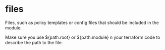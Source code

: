 # files

Files, such as policy templates or config files that should be included in the module.

Make sure you use ${path.root} or ${path.module} n your terraform code to describe the path to the file.
